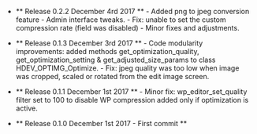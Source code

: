- ** Release 0.2.2 December 4rd 2017 **
              - Added png to jpeg conversion feature
              - Admin interface tweaks. 
              - Fix: unable to set the custom compression rate (field was disabled)
              - Minor fixes and adjustments.

- ** Release 0.1.3 December 3rd 2017 **
              - Code modularity improvements: added methods get_optimization_quality, get_optimization_setting & get_adjusted_size_params to class HDEV_OPTIMG_Optimize.
              - Fix: jpeg quality was too low when image was cropped, scaled or rotated from the edit image screen.
              
- ** Release 0.1.1 December 1st 2017 **
              - Minor fix: wp_editor_set_quality filter set to 100 to disable WP compression added only if optimization is active.

- ** Release 0.1.0 December 1st 2017 - First commit **

